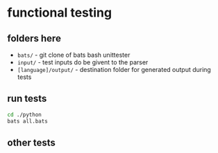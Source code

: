 # functional testing

## folders here

* `bats/` - git clone of bats bash unittester
* `input/` - test inputs do be givent to the parser
* `[language]/output/` - destination folder for generated output during tests

## run tests

~~~bash
cd ./python
bats all.bats
~~~

## other tests
